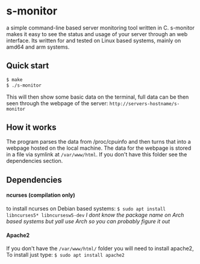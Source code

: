 # s-monitor
a simple command-line based server monitoring tool written in C. s-monitor makes it easy to see the status and usage of your server through an web interface. Its written for and tested on Linux based systems, mainly on amd64 and arm systems.

## Quick start
```bash
$ make
$ ./s-monitor
```
This will then show some basic data on the terminal, full data can be then seen through the webpage of the server: 
`http://servers-hostname/s-monitor`

## How it works
The program parses the data from /proc/cpuinfo and then turns that into a webpage hosted on the local machine. The data for the webpage is stored in a file via symlink at `/var/www/html`. If you don't have this folder see the dependencies section.

## Dependencies 

#### ncurses (compilation only)
to install ncurses on Debian based systems:
`$ sudo apt install libncurses5* libncursesw5-dev`
*I dont know the package name on Arch based systems but yall use Arch so you can probably figure it out*
#### Apache2
If you don't have the `/var/www/html/` folder you will need to install apache2, To install just type:
`$ sudo apt install apache2`